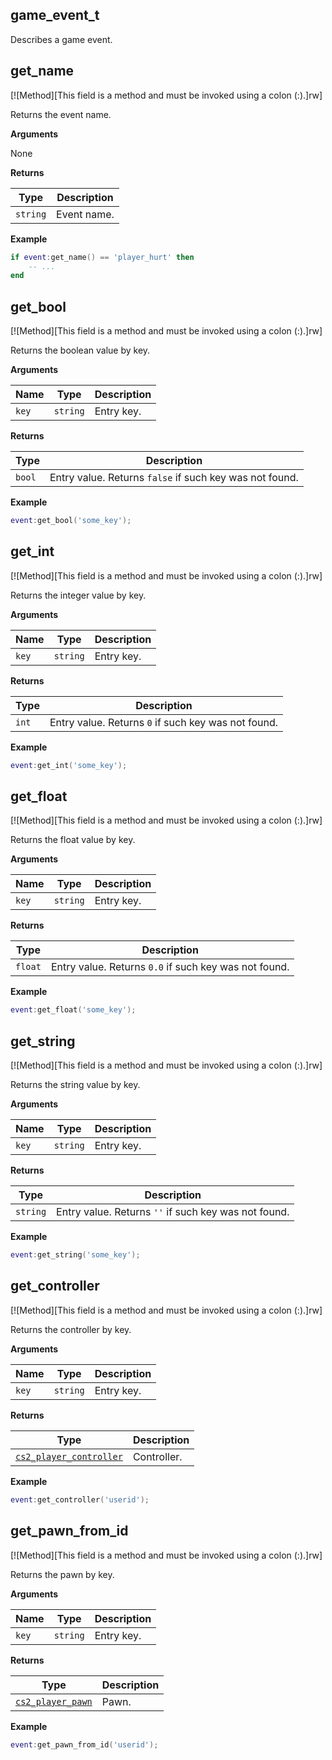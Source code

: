 ## game_event_t

Describes a game event.

## get_name

[![Method][This field is a method and must be invoked using a colon (:).]rw]

Returns the event name.

**Arguments**

None

**Returns**

| Type | Description |
| ---- | ----------- |
| `string` | Event name. |

**Example**

```lua
if event:get_name() == 'player_hurt' then
    -- ...
end
```

## get_bool

[![Method][This field is a method and must be invoked using a colon (:).]rw]

Returns the boolean value by key.

**Arguments**

| Name | Type | Description |
| ---- | ---- | ----------- |
| `key` | `string` | Entry key. |

**Returns**

| Type | Description |
| ---- | ----------- |
| `bool` | Entry value. Returns `false` if such key was not found. |

**Example**

```lua
event:get_bool('some_key');
```

## get_int

[![Method][This field is a method and must be invoked using a colon (:).]rw]

Returns the integer value by key.

**Arguments**

| Name | Type | Description |
| ---- | ---- | ----------- |
| `key` | `string` | Entry key. |

**Returns**

| Type | Description |
| ---- | ----------- |
| `int` | Entry value. Returns `0` if such key was not found. |

**Example**

```lua
event:get_int('some_key');
```

## get_float

[![Method][This field is a method and must be invoked using a colon (:).]rw]

Returns the float value by key.

**Arguments**

| Name | Type | Description |
| ---- | ---- | ----------- |
| `key` | `string` | Entry key. |

**Returns**

| Type | Description |
| ---- | ----------- |
| `float` | Entry value. Returns `0.0` if such key was not found. |

**Example**

```lua
event:get_float('some_key');
```

## get_string

[![Method][This field is a method and must be invoked using a colon (:).]rw]

Returns the string value by key.

**Arguments**

| Name | Type | Description |
| ---- | ---- | ----------- |
| `key` | `string` | Entry key. |

**Returns**

| Type | Description |
| ---- | ----------- |
| `string` | Entry value. Returns `''` if such key was not found. |

**Example**

```lua
event:get_string('some_key');
```

## get_controller

[![Method][This field is a method and must be invoked using a colon (:).]rw]

Returns the controller by key.

**Arguments**

| Name | Type | Description |
| ---- | ---- | ----------- |
| `key` | `string` | Entry key. |

**Returns**

| Type | Description |
| ---- | ----------- |
| [`cs2_player_controller`](https://lua.fatality.win/cs2-player-controller.html "This type represents a CCSPlayerController class.") | Controller. |

**Example**

```lua
event:get_controller('userid');
```

## get_pawn_from_id

[![Method][This field is a method and must be invoked using a colon (:).]rw]

Returns the pawn by key.

**Arguments**

| Name | Type | Description |
| ---- | ---- | ----------- |
| `key` | `string` | Entry key. |

**Returns**

| Type | Description |
| ---- | ----------- |
| [`cs2_player_pawn`](https://lua.fatality.win/cs2-player-pawn.html "This type represents a C_CSPlayerPawn class.") | Pawn. |

**Example**

```lua
event:get_pawn_from_id('userid');
```